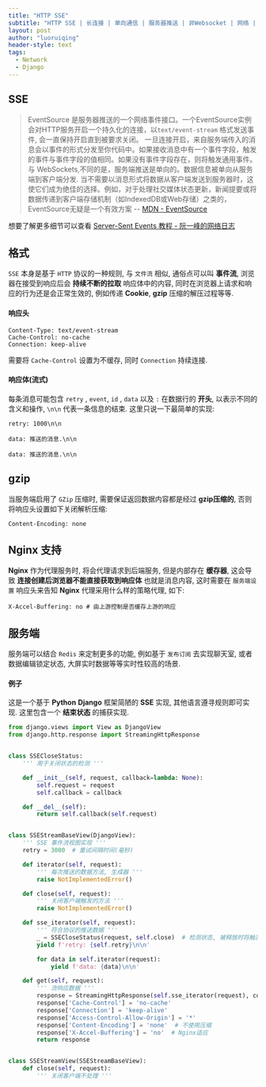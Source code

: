 ```yaml
---
title: "HTTP SSE"
subtitle: "HTTP SSE | 长连接 | 单向通信 | 服务器推送 | 非Websocket | 网络 | Django" 
layout: post
author: "luoruiqing"
header-style: text
tags:
  - Network
  - Django
---
```



## SSE

> EventSource 是服务器推送的一个网络事件接口。一个EventSource实例会对HTTP服务开启一个持久化的连接，以`text/event-stream` 格式发送事件, 会一直保持开启直到被要求关闭。
一旦连接开启，来自服务端传入的消息会以事件的形式分发至你代码中。如果接收消息中有一个事件字段，触发的事件与事件字段的值相同。如果没有事件字段存在，则将触发通用事件。
与 WebSockets,不同的是，服务端推送是单向的。数据信息被单向从服务端到客户端分发. 当不需要以消息形式将数据从客户端发送到服务器时，这使它们成为绝佳的选择。例如，对于处理社交媒体状态更新，新闻提要或将数据传递到客户端存储机制（如IndexedDB或Web存储）之类的，EventSource无疑是一个有效方案
-- [MDN - EventSource](https://developer.mozilla.org/zh-CN/docs/Server-sent_events/EventSource)


想要了解更多细节可以查看 [Server-Sent Events 教程 - 阮一峰的网络日志](http://www.ruanyifeng.com/blog/2017/05/server-sent_events.html)


## 格式

`SSE` 本身是基于 `HTTP` 协议的一种规则, 与 `文件流` 相似, 通俗点可以叫 **事件流**, 浏览器在接受到响应后会 **持续不断的拉取** 响应体中的内容, 同时在浏览器上请求和响应的行为还是会正常生效的, 例如传递 **Cookie**, **gzip** 压缩的解压过程等等.

#### 响应头

```text
Content-Type: text/event-stream
Cache-Control: no-cache
Connection: keep-alive
```

需要将 `Cache-Control` 设置为不缓存, 同时 `Connection` 持续连接.

#### 响应体(流式)

每条消息可能包含 `retry` , `event`, `id` , `data` 以及 `:` 在数据行的 **开头**, 以表示不同的含义和操作, `\n\n` 代表一条信息的结束. 这里只说一下最简单的实现:

```
retry: 1000\n\n

data: 推送的消息.\n\n

data: 推送的消息.\n\n
```

## gzip

当服务端启用了 `GZip` 压缩时, 需要保证返回数据内容都是经过 **gzip压缩的**, 否则将响应头设置如下关闭解析压缩:

```
Content-Encoding: none  
```

## Nginx 支持

**Nginx** 作为代理服务时, 将会代理请求到后端服务, 但是内部存在 **缓存器**, 这会导致 **连接创建后浏览器不能直接获取到响应体** 也就是消息内容, 这时需要在 `服务端设置` 响应头来告知 **Nginx** 代理采用什么样的策略代理, 如下:

```
X-Accel-Buffering: no # 由上游控制是否缓存上游的响应
```


## 服务端

服务端可以结合 `Redis` 来定制更多的功能, 例如基于 `发布订阅` 去实现聊天室, 或者数据编辑锁定状态, 大屏实时数据等等实时性较高的场景.

#### 例子

这是一个基于 **Python** **Django** 框架简陋的 **SSE** 实现, 其他语言遵寻规则即可实现. 这里包含一个 **结束状态** 的捕获实现.

```py
from django.views import View as DjangoView
from django.http.response import StreamingHttpResponse


class SSECloseStatus:
    ''' 用于关闭状态的检测 '''

    def __init__(self, request, callback=lambda: None):
        self.request = request
        self.callback = callback

    def __del__(self):
        return self.callback(self.request)


class SSEStreamBaseView(DjangoView):
    ''' SSE 事件流视图实现 '''
    retry = 3000  # 重试间隔时间(毫秒)

    def iterator(self, request):
        ''' 每次推送的数据方法, 生成器 '''
        raise NotImplementedError()

    def close(self, request):
        ''' 关闭客户端触发的方法 '''
        raise NotImplementedError()

    def sse_iterator(self, request):
        ''' 符合协议的推送数据 '''
        _ = SSECloseStatus(request, self.close)  # 检测状态, 被释放时将触发close方法
        yield f'retry: {self.retry}\n\n'

        for data in self.iterator(request):
            yield f'data: {data}\n\n'

    def get(self, request):
        ''' 流响应数据 '''
        response = StreamingHttpResponse(self.sse_iterator(request), content_type='text/event-stream')
        response['Cache-Control'] = 'no-cache'
        response['Connection'] = 'keep-alive'
        response['Access-Control-Allow-Origin'] = '*'
        response['Content-Encoding'] = 'none'  # 不使用压缩
        response['X-Accel-Buffering'] = 'no'  # Nginx适应
        return response


class SSEStreamView(SSEStreamBaseView):
    def close(self, request):
        ''' 关闭客户端不处理 '''

```